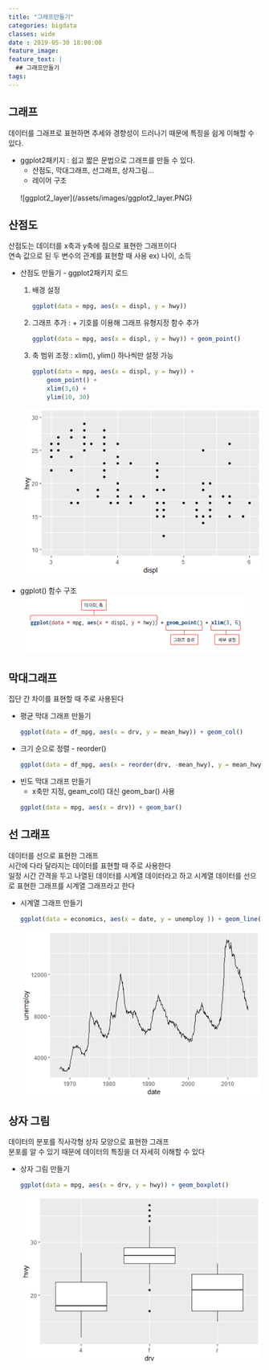 ```yaml
---
title: "그래프만들기"
categories: bigdata
classes: wide
date : 2019-05-30 18:00:00
feature_image:
feature_text: |
  ## 그래프만들기
tags:
---
```


## 그래프
데이터를 그래프로 표현하면 추세와 경향성이 드러나기 때문에 특징을 쉽게 이해할 수 있다.
- ggplot2패키지 : 쉽고 짧은 문법으로 그래프를 만들 수 있다.
    - 산점도, 막대그래프, 선그래프, 상자그림...
    - 레이어 구조
    <br>
        ![ggplot2_layer](/assets/images/ggplot2_layer.PNG)

## 산점도
산점도는 데이터를 x축과 y축에 점으로 표현한 그래프이다<br>
연속 값으로 된 두 변수의 관계를 표현할 때 사용 ex) 나이, 소득
- 산점도 만들기 - ggplot2패키지 로드
    1. 배경 설정
        ```r
        ggplot(data = mpg, aes(x = displ, y = hwy))
        ```
    2. 그래프 추가 : + 기호를 이용해 그래프 유형지정 함수 추가
        ```r
        ggplot(data = mpg, aes(x = displ, y = hwy)) + geom_point()
        ```
    3. 축 범위 조정 : xlim(), ylim() 하나씩만 설정 가능
        ```r
        ggplot(data = mpg, aes(x = displ, y = hwy)) +
            geom_point() +
            xlim(3,6) +
            ylim(10, 30)
        ```
    ![lim](/assets/images/lim.PNG)

- ggplot() 함수 구조<br>
    ![geom_method](/assets/images/geom_method.PNG)

## 막대그래프
집단 간 차이를 표현할 때 주로 사용된다
- 평균 막대 그래프 만들기
    ```r
    ggplot(data = df_mpg, aes(x = drv, y = mean_hwy)) + geom_col()
    ```
- 크기 순으로 정렬 - reorder()
    ```r
    ggplot(data = df_mpg, aes(x = reorder(drv, -mean_hwy), y = mean_hwy)) + geom_col()
    ```
- 빈도 막대 그래프 만들기
    - x축만 지정, geam_col() 대신 geom_bar() 사용
    ```r
    ggplot(data = mpg, aes(x = drv)) + geom_bar()
    ```

## 선 그래프
데이터를 선으로 표현한 그래프<br>
시간에 다라 달라지는 데이터를 표현할 때 주로 사용한다<br>
일정 시간 간격을 두고 나열된 데이터를 시계열 데이터라고 하고 시계열 데이터를 선으로 표현한 그래프를 시계열 그래프라고 한다

- 시계열 그래프 만들기
    ```r
    ggplot(data = economics, aes(x = date, y = unemploy )) + geom_line()
    ```
    ![line_graph](/assets/images/line.PNG)

## 상자 그림
데이터의 분포를 직사각형 상자 모양으로 표현한 그래프<br>
분포를 알 수 있기 때문에 데이터의 특징을 더 자세히 이해할 수 있다
- 상자 그림 만들기
    ```r
    ggplot(data = mpg, aes(x = drv, y = hwy)) + geom_boxplot()
    ```
    ![box_graph](/assets/images/box.PNG)
